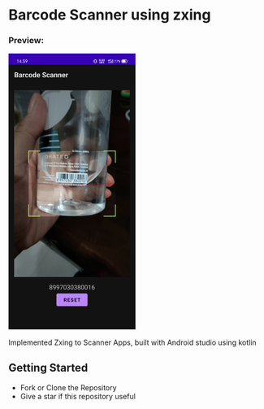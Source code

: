 
# Barcode Scanner using zxing

<h3 align="left">Preview:</h3>
<p align="left"> 
<img src="https://github.com/rizkikurniaa/BarcodeScanner/blob/master/ss.jpg" width="250">

Implemented Zxing to Scanner Apps, built with Android studio using kotlin

## Getting Started
- Fork or Clone the Repository
- Give a star if this repository useful
